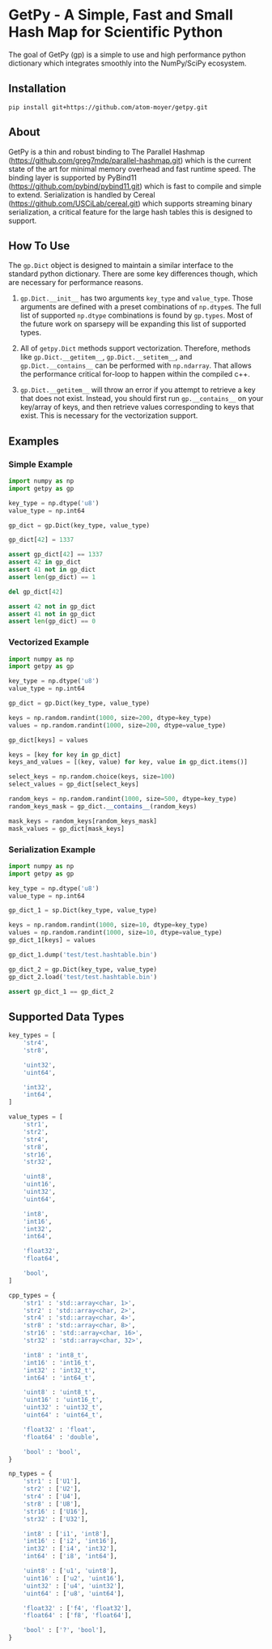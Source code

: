 # GetPy - A Simple, Fast and Small Hash Map for Scientific Python

The goal of GetPy (gp) is a simple to use and high performance python dictionary which integrates smoothly into the NumPy/SciPy ecosystem.

## Installation
`pip install git+https://github.com/atom-moyer/getpy.git`

## About
GetPy is a thin and robust binding to The Parallel Hashmap (https://github.com/greg7mdp/parallel-hashmap.git) which is the current state of the art for minimal memory overhead and fast runtime speed. The binding layer is supported by PyBind11 (https://github.com/pybind/pybind11.git) which is fast to compile and simple to extend. Serialization is handled by Cereal (https://github.com/USCiLab/cereal.git) which supports streaming binary serialization, a critical feature for the large hash tables this is designed to support.

## How To Use
The `gp.Dict` object is designed to maintain a similar interface to the standard python dictionary. There are some key differences though, which are necessary for performance reasons.

1) `gp.Dict.__init__` has two arguments `key_type` and `value_type`. Those arguments are defined with a preset combinations of `np.dtype`s.  The full list of supported `np.dtype` combinations is found by `gp.types`. Most of the future work on sparsepy will be expanding this list of supported types.

2) All of `getpy.Dict` methods support vectorization. Therefore, methods like `gp.Dict.__getitem__`, `gp.Dict.__setitem__`, and `gp.Dict.__contains__` can be performed with `np.ndarray`.  That allows the performance critical for-loop to happen within the compiled c++.

3) `gp.Dict.__getitem__` will throw an error if you attempt to retrieve a key that does not exist. Instead, you should first run `gp.__contains__` on your key/array of keys, and then retrieve values corresponding to keys that exist. This is necessary for the vectorization support.

## Examples

### Simple Example
```python
import numpy as np
import getpy as gp

key_type = np.dtype('u8')
value_type = np.int64

gp_dict = gp.Dict(key_type, value_type)

gp_dict[42] = 1337

assert gp_dict[42] == 1337
assert 42 in gp_dict
assert 41 not in gp_dict
assert len(gp_dict) == 1

del gp_dict[42]

assert 42 not in gp_dict
assert 41 not in gp_dict
assert len(gp_dict) == 0
```

### Vectorized Example
```python
import numpy as np
import getpy as gp

key_type = np.dtype('u8')
value_type = np.int64

gp_dict = gp.Dict(key_type, value_type)

keys = np.random.randint(1000, size=200, dtype=key_type)
values = np.random.randint(1000, size=200, dtype=value_type)

gp_dict[keys] = values

keys = [key for key in gp_dict]
keys_and_values = [(key, value) for key, value in gp_dict.items()]

select_keys = np.random.choice(keys, size=100)
select_values = gp_dict[select_keys]

random_keys = np.random.randint(1000, size=500, dtype=key_type)
random_keys_mask = gp_dict.__contains__(random_keys)

mask_keys = random_keys[random_keys_mask]
mask_values = gp_dict[mask_keys]
```

### Serialization Example
```python
import numpy as np
import getpy as gp

key_type = np.dtype('u8')
value_type = np.int64

gp_dict_1 = sp.Dict(key_type, value_type)

keys = np.random.randint(1000, size=10, dtype=key_type)
values = np.random.randint(1000, size=10, dtype=value_type)
gp_dict_1[keys] = values

gp_dict_1.dump('test/test.hashtable.bin')

gp_dict_2 = gp.Dict(key_type, value_type)
gp_dict_2.load('test/test.hashtable.bin')

assert gp_dict_1 == gp_dict_2
```

## Supported Data Types

```python
key_types = [
    'str4',
    'str8',

    'uint32',
    'uint64',

    'int32',
    'int64',
]

value_types = [
    'str1',
    'str2',
    'str4',
    'str8',
    'str16',
    'str32',

    'uint8',
    'uint16',
    'uint32',
    'uint64',

    'int8',
    'int16',
    'int32',
    'int64',

    'float32',
    'float64',

    'bool',
]

cpp_types = {
    'str1' : 'std::array<char, 1>',
    'str2' : 'std::array<char, 2>',
    'str4' : 'std::array<char, 4>',
    'str8' : 'std::array<char, 8>',
    'str16' : 'std::array<char, 16>',
    'str32' : 'std::array<char, 32>',

    'int8' : 'int8_t',
    'int16' : 'int16_t',
    'int32' : 'int32_t',
    'int64' : 'int64_t',

    'uint8' : 'uint8_t',
    'uint16' : 'uint16_t',
    'uint32' : 'uint32_t',
    'uint64' : 'uint64_t',

    'float32' : 'float',
    'float64' : 'double',

    'bool' : 'bool',
}

np_types = {
    'str1' : ['U1'],
    'str2' : ['U2'],
    'str4' : ['U4'],
    'str8' : ['U8'],
    'str16' : ['U16'],
    'str32' : ['U32'],

    'int8' : ['i1', 'int8'],
    'int16' : ['i2', 'int16'],
    'int32' : ['i4', 'int32'],
    'int64' : ['i8', 'int64'],

    'uint8' : ['u1', 'uint8'],
    'uint16' : ['u2', 'uint16'],
    'uint32' : ['u4', 'uint32'],
    'uint64' : ['u8', 'uint64'],

    'float32' : ['f4', 'float32'],
    'float64' : ['f8', 'float64'],

    'bool' : ['?', 'bool'],
}
```
